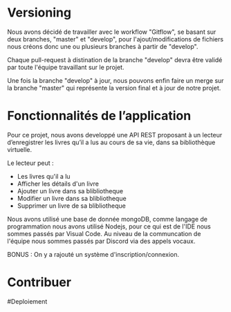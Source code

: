 # Versioning


Nous avons décidé de travailler avec le workflow "Gitflow", se basant sur deux branches, "master" et "develop", pour l'ajout/modifications de fichiers nous créons donc une ou plusieurs branches à partir de "develop".

Chaque pull-request à distination de la branche "develop" devra être validé par toute l'équipe travaillant sur le projet.

Une fois la branche "develop" à jour, nous pouvons enfin faire un merge sur la branche "master" qui représente la version final et à jour de notre projet.



# Fonctionnalités de l’application

Pour ce projet, nous avons developpé une API REST proposant à un lecteur d’enregistrer les livres qu’il a
lus au cours de sa vie, dans sa bibliothèque virtuelle.

Le lecteur peut :

- Les livres qu'il a lu
- Afficher les détails d'un livre
- Ajouter un livre dans sa blibliotheque
- Modifier un livre dans sa blibliotheque
- Supprimer un livre de sa blibliotheque

Nous avons utilisé une base de donnée mongoDB, comme langage de programmation nous avons utilisé Nodejs, pour ce qui est de l'IDE nous sommes passés par Visual Code.
Au niveau de la communcation de l'équipe nous sommes passés par Discord via des appels vocaux.

BONUS : On y a rajouté un système d'inscription/connexion.


# Contribuer





#Deploiement




